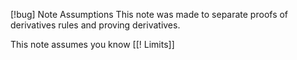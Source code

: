 
[!bug] Note Assumptions
This note was made to separate proofs of derivatives rules and proving derivatives. 

This note assumes you know [[! Limits]]